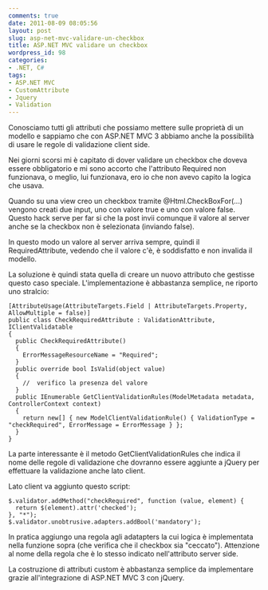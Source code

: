 ```yaml
---
comments: true
date: 2011-08-09 08:05:56
layout: post
slug: asp-net-mvc-validare-un-checkbox
title: ASP.NET MVC validare un checkbox
wordpress_id: 98
categories:
- .NET, C#
tags:
- ASP.NET MVC
- CustomAttribute
- Jquery
- Validation
---
```


Conosciamo tutti gli attributi che possiamo mettere sulle proprietà di un modello e sappiamo che con ASP.NET MVC 3 abbiamo anche la possibilità di usare le regole di validazione client side.

Nei giorni scorsi mi è capitato di dover validare un checkbox che doveva essere obbligatorio e mi sono accorto che l'attributo Required non funzionava, o meglio, lui funzionava, ero io che non avevo capito la logica che usava.

Quando su una view creo un checkbox tramite @Html.CheckBoxFor(...) vengono creati due input, uno con valore true e uno con valore false. Questo hack serve per far si che la post invii comunque il valore al server anche se la checkbox non è selezionata (inviando false).

In questo modo un valore al server arriva sempre, quindi il RequiredAttribute, vedendo che il valore c'è, è soddisfatto e non invalida il modello.

La soluzione è quindi stata quella di creare un nuovo attributo che gestisse questo caso speciale. L'implementazione è abbastanza semplice, ne riporto uno stralcio:

    
    [AttributeUsage(AttributeTargets.Field | AttributeTargets.Property, AllowMultiple = false)]
    public class CheckRequiredAttribute : ValidationAttribute, IClientValidatable
    {
      public CheckRequiredAttribute()
      {
        ErrorMessageResourceName = "Required";
      }
      public override bool IsValid(object value)
      {
        //  verifico la presenza del valore
      }
      public IEnumerable GetClientValidationRules(ModelMetadata metadata, ControllerContext context)
      {
        return new[] { new ModelClientValidationRule() { ValidationType = "checkRequired", ErrorMessage = ErrorMessage } };
      }
    }


La parte interessante è il metodo GetClientValidationRules che indica il nome delle regole di validazione che dovranno essere aggiunte a jQuery per effettuare la validazione anche lato client.

Lato client va aggiunto questo script:

    
    $.validator.addMethod("checkRequired", function (value, element) {
      return $(element).attr('checked');
    }, "*");
    $.validator.unobtrusive.adapters.addBool('mandatory');


In pratica aggiungo una regola agli adatapters la cui logica è implementata nella funzione sopra (che verifica che il checkbox sia "ceccato"). Attenzione al nome della regola che è lo stesso indicato nell'attributo server side.

La costruzione di attributi custom è abbastanza semplice da implementare grazie all'integrazione di ASP.NET MVC 3 con jQuery.




